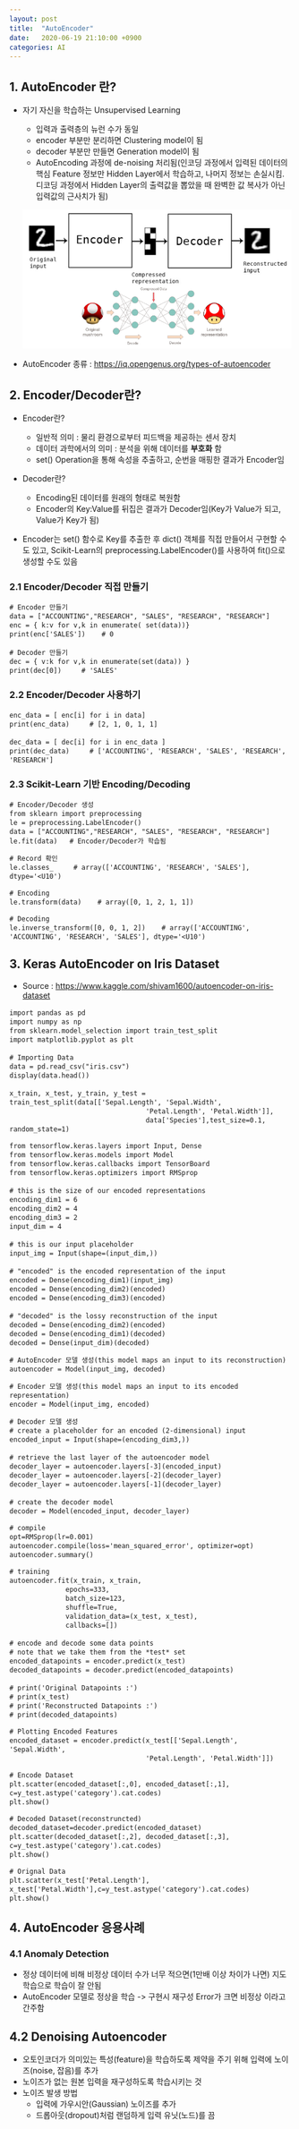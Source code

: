 ```yaml
---
layout: post
title:  "AutoEncoder"
date:   2020-06-19 21:10:00 +0900
categories: AI
---
```


## 1. AutoEncoder 란?

- 자기 자신을 학습하는 Unsupervised Learning

  - 입력과 출력층의 뉴런 수가 동일
  - encoder 부분만 분리하면 Clustering model이 됨
  - decoder 부분만 만들면 Generation model이 됨
  - AutoEncoding 과정에 de-noising 처리됨(인코딩 과정에서 입력된 데이터의 핵심 Feature 정보만 Hidden Layer에서 학습하고, 나머지 정보는 손실시킴. 디코딩 과정에서 Hidden Layer의 출력값을 뽑았을 때 완벽한 값 복사가 아닌 입력값의 근사치가 됨)

  ![AutoEncoder](/img/AutoEncoder.PNG)

- AutoEncoder 종류 : <https://iq.opengenus.org/types-of-autoencoder>

## 2. Encoder/Decoder란?

- Encoder란?
  - 일반적 의미 : 물리 환경으로부터 피드백을 제공하는 센서 장치
  - 데이터 과학에서의 의미 : 분석을 위해 데이터를 **부호화** 함
  - set() Operation을 통해 속성을 추출하고, 순번을 매핑한 결과가 Encoder임

- Decoder란?
  - Encoding된 데이터를 원래의 형태로 복원함
  - Encoder의 Key:Value를 뒤집은 결과가 Decoder임(Key가 Value가 되고, Value가 Key가 됨)

- Encoder는 set() 함수로 Key를 추출한 후 dict() 객체를 직접 만들어서 구현할 수도 있고, Scikit-Learn의 preprocessing.LabelEncoder()를 사용하여 fit()으로 생성할 수도 있음

### 2.1 Encoder/Decoder 직접 만들기

  ~~~ipython
  # Encoder 만들기
  data = ["ACCOUNTING","RESEARCH", "SALES", "RESEARCH", "RESEARCH"]
  enc = { k:v for v,k in enumerate( set(data))}
  print(enc['SALES'])    # 0

  # Decoder 만들기
  dec = { v:k for v,k in enumerate(set(data)) }
  print(dec[0])     # 'SALES'
  ~~~

### 2.2 Encoder/Decoder 사용하기

  ~~~ipython
  enc_data = [ enc[i] for i in data]
  print(enc_data)     # [2, 1, 0, 1, 1]
  
  dec_data = [ dec[i] for i in enc_data ]
  print(dec_data)     # ['ACCOUNTING', 'RESEARCH', 'SALES', 'RESEARCH', 'RESEARCH']
  ~~~

### 2.3 Scikit-Learn 기반 Encoding/Decoding

  ~~~ipython
  # Encoder/Decoder 생성
  from sklearn import preprocessing
  le = preprocessing.LabelEncoder()
  data = ["ACCOUNTING","RESEARCH", "SALES", "RESEARCH", "RESEARCH"]
  le.fit(data)   # Encoder/Decoder가 학습됨
  ~~~

  ~~~ipython
  # Record 확인
  le.classes_     # array(['ACCOUNTING', 'RESEARCH', 'SALES'], dtype='<U10')
  ~~~

  ~~~ipython
  # Encoding
  le.transform(data)    # array([0, 1, 2, 1, 1])
  ~~~

  ~~~ipython
  # Decoding
  le.inverse_transform([0, 0, 1, 2])    # array(['ACCOUNTING', 'ACCOUNTING', 'RESEARCH', 'SALES'], dtype='<U10')
  ~~~

## 3. Keras AutoEncoder on Iris Dataset

* Source : https://www.kaggle.com/shivam1600/autoencoder-on-iris-dataset

~~~ipython
import pandas as pd
import numpy as np
from sklearn.model_selection import train_test_split
import matplotlib.pyplot as plt

# Importing Data
data = pd.read_csv("iris.csv")
display(data.head())

x_train, x_test, y_train, y_test = train_test_split(data[['Sepal.Length', 'Sepal.Width',
                                  'Petal.Length', 'Petal.Width']],
                                  data['Species'],test_size=0.1, random_state=1)
~~~

~~~ipython
from tensorflow.keras.layers import Input, Dense
from tensorflow.keras.models import Model
from tensorflow.keras.callbacks import TensorBoard
from tensorflow.keras.optimizers import RMSprop

# this is the size of our encoded representations
encoding_dim1 = 6
encoding_dim2 = 4
encoding_dim3 = 2
input_dim = 4

# this is our input placeholder
input_img = Input(shape=(input_dim,))

# "encoded" is the encoded representation of the input
encoded = Dense(encoding_dim1)(input_img)
encoded = Dense(encoding_dim2)(encoded)
encoded = Dense(encoding_dim3)(encoded)

# "decoded" is the lossy reconstruction of the input
decoded = Dense(encoding_dim2)(encoded)
decoded = Dense(encoding_dim1)(decoded)
decoded = Dense(input_dim)(decoded)
~~~

~~~ipython
# AutoEncoder 모델 생성(this model maps an input to its reconstruction)
autoencoder = Model(input_img, decoded)
~~~

~~~ipython
# Encoder 모델 생성(this model maps an input to its encoded representation)
encoder = Model(input_img, encoded)
~~~

~~~ipython
# Decoder 모델 생성
# create a placeholder for an encoded (2-dimensional) input
encoded_input = Input(shape=(encoding_dim3,))

# retrieve the last layer of the autoencoder model
decoder_layer = autoencoder.layers[-3](encoded_input)
decoder_layer = autoencoder.layers[-2](decoder_layer)
decoder_layer = autoencoder.layers[-1](decoder_layer)

# create the decoder model
decoder = Model(encoded_input, decoder_layer)
~~~

~~~ipython
# compile
opt=RMSprop(lr=0.001)
autoencoder.compile(loss='mean_squared_error', optimizer=opt)
autoencoder.summary()
~~~

~~~ipython
# training
autoencoder.fit(x_train, x_train,
              epochs=333,
              batch_size=123,
              shuffle=True,
              validation_data=(x_test, x_test),
              callbacks=[])

# encode and decode some data points
# note that we take them from the *test* set
encoded_datapoints = encoder.predict(x_test)
decoded_datapoints = decoder.predict(encoded_datapoints)

# print('Original Datapoints :')
# print(x_test)
# print('Reconstructed Datapoints :')
# print(decoded_datapoints)
~~~

~~~ipython
# Plotting Encoded Features
encoded_dataset = encoder.predict(x_test[['Sepal.Length', 'Sepal.Width',
                                  'Petal.Length', 'Petal.Width']])
~~~

~~~ipython
# Encode Dataset
plt.scatter(encoded_dataset[:,0], encoded_dataset[:,1], c=y_test.astype('category').cat.codes)
plt.show()
~~~

~~~ipython
# Decoded Dataset(reconstruncted)
decoded_dataset=decoder.predict(encoded_dataset)
plt.scatter(decoded_dataset[:,2], decoded_dataset[:,3], c=y_test.astype('category').cat.codes)
plt.show()
~~~

~~~ipython
# Orignal Data
plt.scatter(x_test['Petal.Length'], x_test['Petal.Width'],c=y_test.astype('category').cat.codes)
plt.show()
~~~

## 4. AutoEncoder 응용사례

### 4.1 Anomaly Detection

- 정상 데이터에 비해 비정상 데이터 수가 너무 적으면(1만배 이상 차이가 나면) 지도학습으로 학습이 잘 안됨
- AutoEncoder 모델로 정상을 학습 -> 구현시 재구성 Error가 크면 비정상 이라고 간주함
    
## 4.2 Denoising Autoencoder

- 오토인코더가 의미있는 특성(feature)을 학습하도록 제약을 주기 위해 입력에 노이즈(noise, 잡음)를 추가
- 노이즈가 없는 원본 입력을 재구성하도록 학습시키는 것
- 노이즈 발생 방법
  - 입력에 가우시안(Gaussian) 노이즈를 추가
  - 드롭아웃(dropout)처럼 랜덤하게 입력 유닛(노드)를 끔
  